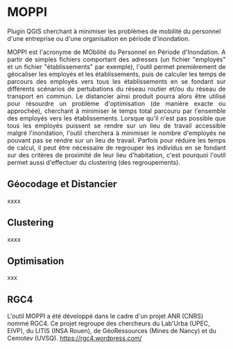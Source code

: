 # MOPPI
Plugin QGIS cherchant à minimiser les problèmes de mobilité du personnel d'une entreprise ou d'une organisation en période d'inondation. 

<p align="justify"> MOPPI est l'acronyme de MObilité du Personnel en Période d'Inondation. A partir de simples fichiers comportant des adresses (un fichier "employés" et un fichier "établissements" par exemple), l'outil permet premièrement de géocaliser les employés et les établissements, puis de calculer les temps de parcours des employés vers tous les établissements en se fondant sur différents scénarios de pertubations du réseau routier et/ou du réseau de transport en commun. Le distancier ainsi produit pourra alors être utilisé pour résourdre un problème d'optimisation (de manière exacte ou approchée), cherchant à minimiser le temps total parcouru par l'ensemble des employés vers les établissements. Lorsque qu'il n'est pas possible que tous les employés puissent se rendre sur un lieu de travail accessible malgré l'inondation, l'outil cherchera à minimiser le nombre d'employés ne pouvant pas se rendre sur un lieu de travail. Parfois pour réduire les temps de calcul, il peut être nécessaire de regrouper les individus en se fondant sur des critères de proximité de leur lieu d'habitation, c'est pourquoi l'outil permet aussi d'effectuer du clustering (des regroupements).</p>

## Géocodage et Distancier

xxxx

## Clustering

xxxx

## Optimisation

xxx

## RGC4

L'outil MOPPI a été développé dans le cadre d'un projet ANR (CNRS) nommé RGC4. Ce projet regroupe des chercheurs du Lab'Urba (UPEC, EIVP), du LITIS (INSA Rouen), de GéoRessources (Mines de Nancy) et du Cemotev (UVSQ). https://rgc4.wordpress.com/
